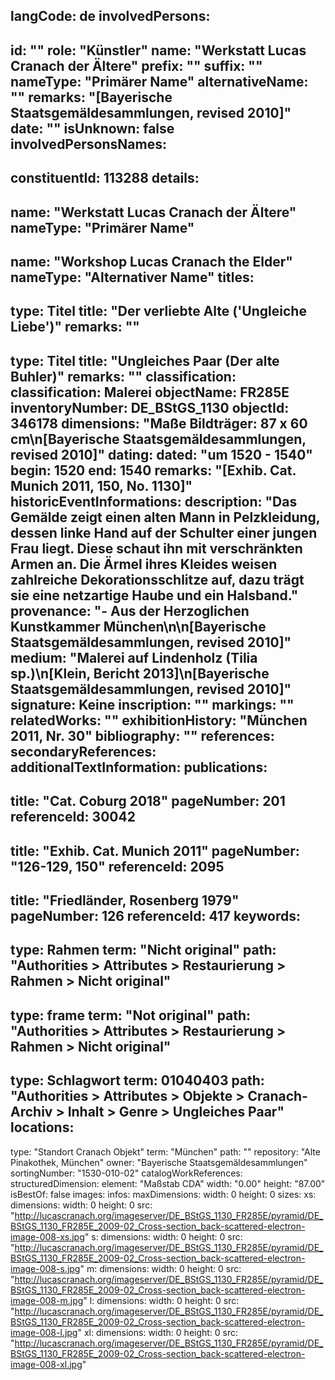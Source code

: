 langCode: de
involvedPersons: 
 - 
   id: ""
  role: "Künstler"
  name: "Werkstatt Lucas Cranach der Ältere"
  prefix: ""
  suffix: ""
  nameType: "Primärer Name"
  alternativeName: ""
  remarks: "[Bayerische Staatsgemäldesammlungen, revised 2010]"
  date: ""
  isUnknown: false
involvedPersonsNames: 
 - 
   constituentId: 113288
  details: 
   - 
   name: "Werkstatt Lucas Cranach der Ältere"
    nameType: "Primärer Name"
   - 
   name: "Workshop Lucas Cranach the Elder"
    nameType: "Alternativer Name"
titles: 
 - 
   type: Titel
  title: "Der verliebte Alte ('Ungleiche Liebe')"
  remarks: ""
 - 
   type: Titel
  title: "Ungleiches Paar (Der alte Buhler)"
  remarks: ""
classification: 
 classification: Malerei
objectName: FR285E
inventoryNumber: DE_BStGS_1130
objectId: 346178
dimensions: "Maße Bildträger: 87 x 60 cm\n[Bayerische Staatsgemäldesammlungen, revised 2010]"
dating: 
 dated: "um 1520 - 1540"
 begin: 1520
 end: 1540
 remarks: "[Exhib. Cat. Munich 2011, 150, No. 1130]"
 historicEventInformations: 
description: "Das Gemälde zeigt einen alten Mann in Pelzkleidung, dessen linke Hand auf der Schulter einer jungen Frau liegt. Diese schaut ihn mit verschränkten Armen an. Die Ärmel ihres Kleides weisen zahlreiche Dekorationsschlitze auf, dazu trägt sie eine netzartige Haube und ein Halsband."
provenance: "- Aus der Herzoglichen Kunstkammer München\n\n[Bayerische Staatsgemäldesammlungen, revised 2010]"
medium: "Malerei auf Lindenholz (Tilia sp.)\n[Klein, Bericht 2013]\n[Bayerische Staatsgemäldesammlungen, revised 2010]"
signature: Keine
inscription: ""
markings: ""
relatedWorks: ""
exhibitionHistory: "München 2011, Nr. 30"
bibliography: ""
references: 
secondaryReferences: 
additionalTextInformation: 
publications: 
 - 
   title: "Cat. Coburg 2018"
  pageNumber: 201
  referenceId: 30042
 - 
   title: "Exhib. Cat. Munich 2011"
  pageNumber: "126-129, 150"
  referenceId: 2095
 - 
   title: "Friedländer, Rosenberg 1979"
  pageNumber: 126
  referenceId: 417
keywords: 
 - 
   type: Rahmen
  term: "Nicht original"
  path: "Authorities > Attributes > Restaurierung > Rahmen > Nicht original"
 - 
   type: frame
  term: "Not original"
  path: "Authorities > Attributes > Restaurierung > Rahmen > Nicht original"
 - 
   type: Schlagwort
  term: 01040403
  path: "Authorities > Attributes > Objekte > Cranach-Archiv > Inhalt > Genre > Ungleiches Paar"
locations: 
 - 
   type: "Standort Cranach Objekt"
  term: "München"
  path: ""
repository: "Alte Pinakothek, München"
owner: "Bayerische Staatsgemäldesammlungen"
sortingNumber: "1530-010-02"
catalogWorkReferences: 
structuredDimension: 
 element: "Maßstab CDA"
 width: "0.00"
 height: "87.00"
isBestOf: false
images: 
 infos: 
  maxDimensions: 
   width: 0
   height: 0
 sizes: 
  xs: 
   dimensions: 
    width: 0
    height: 0
   src: "http://lucascranach.org/imageserver/DE_BStGS_1130_FR285E/pyramid/DE_BStGS_1130_FR285E_2009-02_Cross-section_back-scattered-electron-image-008-xs.jpg"
  s: 
   dimensions: 
    width: 0
    height: 0
   src: "http://lucascranach.org/imageserver/DE_BStGS_1130_FR285E/pyramid/DE_BStGS_1130_FR285E_2009-02_Cross-section_back-scattered-electron-image-008-s.jpg"
  m: 
   dimensions: 
    width: 0
    height: 0
   src: "http://lucascranach.org/imageserver/DE_BStGS_1130_FR285E/pyramid/DE_BStGS_1130_FR285E_2009-02_Cross-section_back-scattered-electron-image-008-m.jpg"
  l: 
   dimensions: 
    width: 0
    height: 0
   src: "http://lucascranach.org/imageserver/DE_BStGS_1130_FR285E/pyramid/DE_BStGS_1130_FR285E_2009-02_Cross-section_back-scattered-electron-image-008-l.jpg"
  xl: 
   dimensions: 
    width: 0
    height: 0
   src: "http://lucascranach.org/imageserver/DE_BStGS_1130_FR285E/pyramid/DE_BStGS_1130_FR285E_2009-02_Cross-section_back-scattered-electron-image-008-xl.jpg"